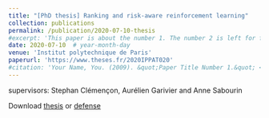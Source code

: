 ```yaml
---
title: "[PhD thesis] Ranking and risk-aware reinforcement learning"
collection: publications
permalink: /publication/2020-07-10-thesis
#excerpt: 'This paper is about the number 1. The number 2 is left for future work.'
date: 2020-07-10  # year-month-day
venue: 'Institut polytechnique de Paris'
paperurl: 'https://www.theses.fr/2020IPPAT020'
#citation: 'Your Name, You. (2009). &quot;Paper Title Number 1.&quot; <i>Journal 1</i>. 1(1).'
---
```

supervisors: Stephan Clémençon, Aurélien Garivier and Anne Sabourin

Download [thesis](https://www.theses.fr/2020IPPAT020) or [defense](http://mastane.github.io/files/PhD_defense_Mastane.pdf)
